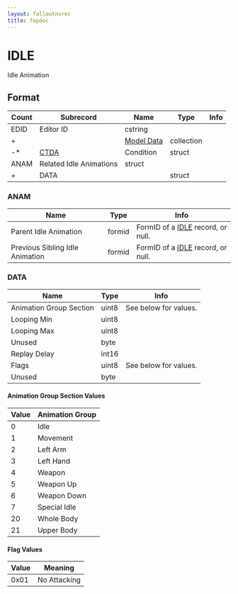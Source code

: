 ```yaml
---
layout: falloutnvrec
title: fopdoc
---
```

IDLE
====

Idle Animation

## Format

Count | Subrecord | Name | Type | Info
------|-------|------|------|-----
 | EDID | Editor ID | cstring |
+ | | [Model Data](Subrecords/Model.html) | collection |
-* | [CTDA](Subrecords/CTDA.html) | Condition | struct |
 | ANAM | Related Idle Animations | struct |
+ | DATA | | struct |

### ANAM

Name | Type | Info
-----|------|-----
Parent Idle Animation | formid | FormID of a [IDLE](IDLE.html) record, or null.
Previous Sibling Idle Animation | formid | FormID of a [IDLE](IDLE.html) record, or null.

### DATA

Name | Type | Info
-----|------|-----
Animation Group Section | uint8 | See below for values.
Looping Min | uint8 |
Looping Max | uint8 |
Unused | byte |
Replay Delay | int16 |
Flags | uint8 | See below for values.
Unused | byte |

#### Animation Group Section Values

Value | Animation Group
------|----------------
0 | Idle
1 | Movement
2 | Left Arm
3 | Left Hand
4 | Weapon
5 | Weapon Up
6 | Weapon Down
7 | Special Idle
20 | Whole Body
21 | Upper Body

#### Flag Values

Value | Meaning
------|--------
0x01 | No Attacking
